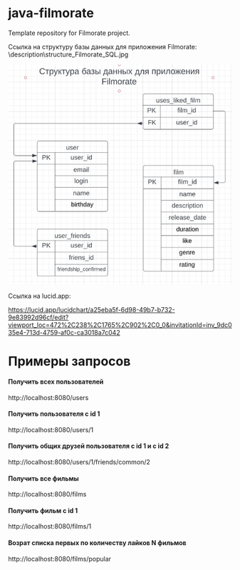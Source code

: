 # java-filmorate
Template repository for Filmorate project.

Ссылка на структуру базы данных для приложения Filmorate:
\description\structure_Filmorate_SQL.jpg

![Ссылка на структуру базы данных для приложения Filmorate:](/description/structure_Filmorate_SQL.jpg)

Ссылка на lucid.app:

https://lucid.app/lucidchart/a25eba5f-6d98-49b7-b732-9e83992d96cf/edit?viewport_loc=472%2C238%2C1765%2C902%2C0_0&invitationId=inv_9dc035e4-713d-4759-af0c-ca3018a7c042

# Примеры запросов

#### Получить всех пользователей
http://localhost:8080/users

#### Получить пользователя с id 1
http://localhost:8080/users/1

#### Получить общих друзей пользователя с id 1 и с id 2
http://localhost:8080/users/1/friends/common/2

#### Получить все фильмы
http://localhost:8080/films

#### Получить фильм с id 1
http://localhost:8080/films/1

#### Возрат списка первых по количеству лайков N фильмов
http://localhost:8080/films/popular